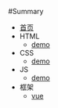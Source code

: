 #Summary
* [首页](README.md)
* HTML
    * [demo](HTML/1.md)
* CSS
    * [demo](CSS/1.md)
* JS
    * [demo](JS/1.md)
* 框架
    * [vue](Vue/1.md)

